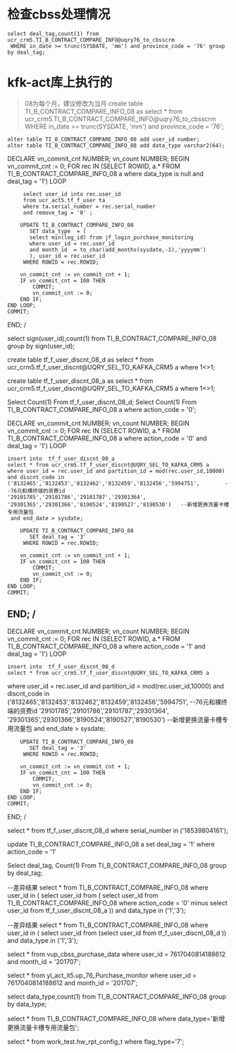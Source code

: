 # 检查cbss处理情况
    select deal_tag,count(1) from ucr_crm5.TI_B_CONTRACT_COMPARE_INFO@uqry76_to_cbsscrm
     WHERE in_date >= trunc(SYSDATE, 'mm') and province_code = '76' group by deal_tag;

# kfk-act库上执行的
> 08为每个月，建议修改为当月
    create table TI_B_CONTRACT_COMPARE_INFO_08 as
    select * from ucr_crm5.TI_B_CONTRACT_COMPARE_INFO@uqry76_to_cbsscrm
     WHERE in_date >= trunc(SYSDATE, 'mm') and province_code = '76';
    
    alter table TI_B_CONTRACT_COMPARE_INFO_08 add user_id number;
    alter table TI_B_CONTRACT_COMPARE_INFO_08 add data_type varchar2(64);

DECLARE
    vn_commit_cnt NUMBER;
    vn_count      NUMBER;
BEGIN
    vn_commit_cnt := 0;
    FOR rec IN (SELECT ROWID, a.*
                  FROM TI_B_CONTRACT_COMPARE_INFO_08 a
                  where data_type is null
                  and deal_tag = '1') LOOP

         select user_id into rec.user_id
         from ucr_act5.tf_f_user ta 
         where ta.serial_number = rec.serial_number 
         and remove_tag = '0' ;        

        UPDATE TI_B_CONTRACT_COMPARE_INFO_08
           SET data_type  = (
           select min(log_id) from jf_login_purchase_monitoring
           where user_id = rec.user_id 
           and month_id  = to_char(add_months(sysdate,-1),'yyyymm')
           ), user_id = rec.user_id
         WHERE ROWID = rec.ROWID;

        vn_commit_cnt := vn_commit_cnt + 1;
        IF vn_commit_cnt = 100 THEN
            COMMIT;
            vn_commit_cnt := 0;
        END IF;
    END LOOP;
    COMMIT;
END;
/

select sign(user_id),count(1)
from TI_B_CONTRACT_COMPARE_INFO_08 group by sign(user_id);

create table tf_f_user_discnt_08_d
as
select * from ucr_crm5.tf_f_user_discnt@UQRY_SEL_TO_KAFKA_CRM5 a where 1<>1;

create table tf_f_user_discnt_08_a
as
select * from ucr_crm5.tf_f_user_discnt@UQRY_SEL_TO_KAFKA_CRM5 a where 1<>1;

Select Count(1) From tf_f_user_discnt_08_d;
Select Count(1) From TI_B_CONTRACT_COMPARE_INFO_08 a
where action_code = '0';


DECLARE
    vn_commit_cnt NUMBER;
    vn_count      NUMBER;
BEGIN
    vn_commit_cnt := 0;
    FOR rec IN (SELECT ROWID, a.*
                  FROM TI_B_CONTRACT_COMPARE_INFO_08 a
                  where action_code = '0'
                  and deal_tag = '1') LOOP
        
    insert into  tf_f_user_discnt_08_a
    select * from ucr_crm5.tf_f_user_discnt@UQRY_SEL_TO_KAFKA_CRM5 a 
    where user_id = rec.user_id and partition_id = mod(rec.user_id,10000)
    and discnt_code in ('8132465','8132453','8132462','8132459','8132456','5994751',        --76元和裸终端的资费id
    '29101785','29101786','29101787','29301364',
    '29301365','29301366','8190524','8190527','8190530')   --新增更换流量卡槽专用流量包
     and end_date > sysdate;
 
        UPDATE TI_B_CONTRACT_COMPARE_INFO_08
           SET deal_tag = '3'
         WHERE ROWID = rec.ROWID;
    
        vn_commit_cnt := vn_commit_cnt + 1;
        IF vn_commit_cnt = 100 THEN
            COMMIT;
            vn_commit_cnt := 0;
        END IF;
    END LOOP;
    COMMIT;
END;
/
------
DECLARE
    vn_commit_cnt NUMBER;
    vn_count      NUMBER;
BEGIN
    vn_commit_cnt := 0;
    FOR rec IN (SELECT ROWID, a.*
                  FROM TI_B_CONTRACT_COMPARE_INFO_08 a
                  where action_code = '1'
                  and deal_tag = '1') LOOP
        
    insert into  tf_f_user_discnt_08_d
    select * from ucr_crm5.tf_f_user_discnt@UQRY_SEL_TO_KAFKA_CRM5 a 
where user_id = rec.user_id and partition_id = mod(rec.user_id,10000)
and discnt_code in ('8132465','8132453','8132462','8132459','8132456','5994751',        --76元和裸终端的资费id
    '29101785','29101786','29101787','29301364',
    '29301365','29301366','8190524','8190527','8190530')   --新增更换流量卡槽专用流量包
 and end_date > sysdate;
 
        UPDATE TI_B_CONTRACT_COMPARE_INFO_08
           SET deal_tag = '3'
         WHERE ROWID = rec.ROWID;
    
        vn_commit_cnt := vn_commit_cnt + 1;
        IF vn_commit_cnt = 100 THEN
            COMMIT;
            vn_commit_cnt := 0;
        END IF;
    END LOOP;
    COMMIT;
END;
/

select * from tf_f_user_discnt_08_d where serial_number in ('18539804161');

update TI_B_CONTRACT_COMPARE_INFO_08 a set deal_tag = '1'
                  where action_code = '1'

Select deal_tag, Count(1) From TI_B_CONTRACT_COMPARE_INFO_08  group by deal_tag;

--差异结果
select * from TI_B_CONTRACT_COMPARE_INFO_08 where user_id in (
select user_id from (
select user_id from TI_B_CONTRACT_COMPARE_INFO_08 where action_code = '0'
 minus select user_id from tf_f_user_discnt_08_a
))
and data_type in ('1','3');

--差异结果
select * from TI_B_CONTRACT_COMPARE_INFO_08 where user_id in (
select user_id from (select user_id from tf_f_user_discnt_08_d
))
and data_type in ('1','3');

select * from vup_cbss_purchase_data where user_id = 7617040814188612 and month_id = '201707';

select * from yl_act_it5.up_76_Purchase_monitor where user_id = 7617040814188612 and month_id = '201707';

select data_type,count(1) from TI_B_CONTRACT_COMPARE_INFO_08 group by data_type;

select * from TI_B_CONTRACT_COMPARE_INFO_08 where data_type='新增更换流量卡槽专用流量包';

select * from work_test.hw_rpt_config_t where flag_type='7';

